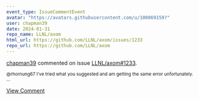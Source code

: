 ```yaml
---
event_type: IssueCommentEvent
avatar: "https://avatars.githubusercontent.com/u/100869159?"
user: chapman39
date: 2024-01-31
repo_name: LLNL/axom
html_url: https://github.com/LLNL/axom/issues/1233
repo_url: https://github.com/LLNL/axom
---
```


<a href='https://github.com/chapman39' target='_blank'>chapman39</a> commented on issue <a href='https://github.com/LLNL/axom/issues/1233' target='_blank'>LLNL/axom#1233</a>.

<small>@rhornung67 I've tried what you suggested and am getting the same error unfortunately....</small>

<a href='https://github.com/LLNL/axom/issues/1233' target='_blank'>View Comment</a>